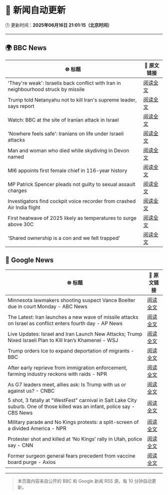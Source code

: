 # 🧠 新闻自动更新

🕒 更新时间：**2025年06月16日 21:01:15（北京时间）**

---

## 🌍 BBC News

| 🌐 标题 | 🔗 原文链接 |
|--------|-------------|
| 'They're weak': Israelis back conflict with Iran in neighbourhood struck by missile | [阅读全文](https://www.bbc.com/news/articles/cwyvykgnzq9o) |
| Trump told Netanyahu not to kill Iran's supreme leader, says report | [阅读全文](https://www.bbc.com/news/articles/ckg7gl4zegyo) |
| Watch: BBC at the site of Iranian attack in Israel | [阅读全文](https://www.bbc.com/news/videos/cvgdg2mep42o) |
| 'Nowhere feels safe': Iranians on life under Israeli attacks | [阅读全文](https://www.bbc.com/news/articles/c8xgxdr01wro) |
| Man and woman who died while skydiving in Devon named | [阅读全文](https://www.bbc.com/news/articles/cy4e4jmzep4o) |
| MI6 appoints first female chief in 116-year history | [阅读全文](https://www.bbc.com/news/articles/czxyx04dv1wo) |
| MP Patrick Spencer pleads not guilty to sexual assault charges | [阅读全文](https://www.bbc.com/news/articles/c4g7g1858rpo) |
| Investigators find cockpit voice recorder from crashed Air India flight | [阅读全文](https://www.bbc.com/news/articles/ce818jlz5mlo) |
| First heatwave of 2025 likely as temperatures to surge above 30C | [阅读全文](https://www.bbc.com/weather/articles/c4grg1w2xr7o) |
| 'Shared ownership is a con and we felt trapped' | [阅读全文](https://www.bbc.com/news/articles/clyz8m8jj4mo) |

## 📰 Google News

| 🌐 标题 | 🔗 原文链接 |
|--------|-------------|
| Minnesota lawmakers shooting suspect Vance Boelter due in court Monday - ABC News | [阅读全文](https://news.google.com/rss/articles/CBMiqAFBVV95cUxPb2FPNnVzSVd1ZDBRNURTcGVGYkVaZ3FGd1lGcWJPbnBXZGdjbmIwNVNGNUh3ZjItNjR5ekZmWF9vMG1DaDd1dlFhaFhSaENwbmRpNEFabW1TbWx5ZVlDTzFnYnE2SWhVbWhRZmgwNm5VLVJEcjZiWnFzQjZnbTN3ZWwzbER2SjFDUG1Kd2pGaVJtWGgzOEVJYUh6YVFsemhnRGNnQ3hFXy3SAa4BQVVfeXFMTlJCZUNYY1VoNG1YcnVYa05vZjlYQ1I3a2ctZmJHbjdpc2d0MUlqNlcxSWFLMThoMlZFY2E5aWxBYmNOUUh3TTFISExYWklvNVBKVVB4S19XYVlOeVFxQkFTS1BiMWItZDRuMnF1TUcxMjctSmhVU25rQVZIMXMtMTE2MFdvR2JWUFNnVjZPRWFWUXFScjdvUGFOX1dYYmVWY2pZaGZJY3FNcVpEMkNn?oc=5) |
| The Latest: Iran launches a new wave of missile attacks on Israel as conflict enters fourth day - AP News | [阅读全文](https://news.google.com/rss/articles/CBMiqgFBVV95cUxOUUxzb2dLWDl0R1JxbEJLUTVrRU1EcWRXS2RsUzl6RlBuTGx2dTZtYmh5X0hqblJXZlctRy1NdmRzQWxjTU00LTRSR0x4TTFBT3JUZUJBODhkV1U3X0pKZVY4a3ZYZUFkU0ZZczFYbmtCOE80dE04dGExVG1HQ1NHdXB4RGNMWlgzRWoxdXBWRmN1anVZbklxazRHRVIxcWNyTlFmVExpa0tEdw?oc=5) |
| Live Updates: Israel and Iran Launch New Attacks; Trump Nixed Israeli Plan to Kill Iran’s Khamenei - WSJ | [阅读全文](https://news.google.com/rss/articles/CBMiZ0FVX3lxTE1ncGRNQlB3YVlYMUl5MFhWVncyeVpmS1dSYVNqcUNoUHNtSkhDWF9oWTBFaDBqMlJSQjUyTms4MGlKQnpnYXVlazFTeFpveVZDX2JDTEd4RXRBMzVyOVBTM1p2dXRSOWc?oc=5) |
| Trump orders Ice to expand deportation of migrants - BBC | [阅读全文](https://news.google.com/rss/articles/CBMiWkFVX3lxTE80Qkl0N0pMMFNlejU0eUgxNmJWTy1lZk9ZZklBUVlVU0FLRTVBdGpZbnhtV09aNW9fcEk2eEpLeDBKZWNLRjkyejNsbVVUTkwySFN4Y2F4b0pKUdIBX0FVX3lxTE85a21ZMUJiNDVQMzZyanViZlZ3T01NQ2JVRkE0VktaWmJSZnRtSWdCV1BwNGM3ZzdSNDNmdHl6YkxINGlndXJ5T1hDT3VKUlJZOWg2a01OaWJjZEhmU284?oc=5) |
| After early reprieve from immigration enforcement, farming industry reckons with raids - NPR | [阅读全文](https://news.google.com/rss/articles/CBMipwFBVV95cUxNOTl5RXRIdmktODc5VXRGSlRCZHNIN2Yxam5IM2NXM3AzWDFkVThMV2lvdlFyb0RYaTBEY1FmeVROcUlNZjF0d3R4bG5Yb3VwY0FKVzdpMXFuNHRjMnZMdDUtTUdIenl6MFJ0YzBsZ0dXUktLZjM3Vk40SG1kaG41aG45S3R6QzM0T1J2N1NXLS05S0piNkZNSldzM09MT29hNVRLbkJLVQ?oc=5) |
| As G7 leaders meet, allies ask: Is Trump with us or against us? - CNBC | [阅读全文](https://news.google.com/rss/articles/CBMipwFBVV95cUxQaEkydEZoYmFuUVVzbXBocGVCaXdOMnVuZ2xJdVVkSnFjTWlENXp4M1MtcVk3bWtVRzkwZUh4WHlmOGc3MmgybV9KbTF4R3BFS1Q5SDhCZHdXaU9aNU5yYXI4bkZkazVrUXlKNjl0ak9YUWdMdEtpaFJzUm5ubC1ndW5SaWFXZmRHNnJNb3piVUQyTTZnSG1pYS1FTFp2V2ZNeUJiRXBpVdIBrAFBVV95cUxNUzhkeW01ZXJOZDJsVWs4STBya2V1SFYxaEVkX012dE5jRXVrRVFINTVPQk9yZUV6aVFYdEVrQzVzeGRMUWtjbW9KT19XNldVckpDOGJLc2ZMaVBCbFFxSURnZ3hGREVJTV9RMlI5a042ME94SGVCOC1TTWZhZlBlWjRSQnppVzh5UGFvUGFRSC1HWlpXNThsamp2LUktbHF1U2RnemxYYmd4OWw2?oc=5) |
| 5 shot, 3 fatally at "WestFest" carnival in Salt Lake City suburb. One of those killed was an infant, police say - CBS News | [阅读全文](https://news.google.com/rss/articles/CBMihAFBVV95cUxNN2ZPbzdUUEJCcFRTb0J4X2lnc0FIdGlrNzRHeEpHWVNFUEFHY2xmcW5ValJvOHo4dVBQMkNDUUF4YVBjaGNySTVyU0puWEN3RnN5S0xYTDVyamJtQjRySU01aUZvRHBsV2VXQkZRT3g5NHM3WEdUYW9DQTc4ME16NTlqejI?oc=5) |
| Military parade and No Kings protests: a split-screen of a divided America - NPR | [阅读全文](https://news.google.com/rss/articles/CBMitgFBVV95cUxNUkJMcWUxOXN4WkQ1azVRQ3B0dHo4LU5VN3NBRE5HQUl2blZncUM5emQ0Z0YtQ2xJdHgzaHhMZDFPMXJ6ZUlxNG9naWpuSUt5UWVsM0UwWm1OajdxbVZ1LTVFMTNjZzB4NHdRMHBXY2pqdlVvb0FoY3NfWTNVNVhiMnpDTGQ3ZWluRzlzZnREVWhRVjk0dnFkc0pqVi1OcmlRcHVwVmwyUmtIUVRwQXVJSTNqeWtXZw?oc=5) |
| Protester shot and killed at ‘No Kings’ rally in Utah, police say - CNN | [阅读全文](https://news.google.com/rss/articles/CBMif0FVX3lxTE9jRS1MaExvdlFWenRFdGpON1ZZdk90MXM2WWxvWlZuZjV0TFdWZDFpRUZsUVhQTndpTjg5eEVSQ3NINmlJWlZDdGlfZ0NvOEdyQkl3dVRNaUo1MXZ4YkoxRGJJRlk1QVJFYjJmLTR2WEN0OEszS1F3WmZIWFJzbzDSAYQBQVVfeXFMT3NmaDFyc0tXX1J2Zndjb1V1MjhvMllwR2hYZGt0bWhZdWwwZHlyNnNraWdhWlFNNEE5UkhHVFpqYlBYZU9zVGY2Zlh6SEJ3SmdwTUtWd2MzSmppNWlmWEVSalYzUm9PbDBVLUtPdERWZEViencwWTg4eTE2XzRTTXBTX29W?oc=5) |
| Former surgeon general fears precedent from vaccine board purge - Axios | [阅读全文](https://news.google.com/rss/articles/CBMif0FVX3lxTE5yejdRM1lvalRKS2l5Wkd4cEV5M0x4alNYbkFKVEEwdkVEYmZIZDgzeTA5dGNGd0poMVg2RWdNbjFGb2MzMUpEQVQzSWF3U0xSTVhxd2FHcmlaZ1RtbmN6NDFiR0ZFZ05aSThwV01TMXRYaU9kVkE2QktfcHU3XzA?oc=5) |

---
> 本页面内容来自公开的 BBC 和 Google 新闻 RSS 源，每 10 分钟自动更新。